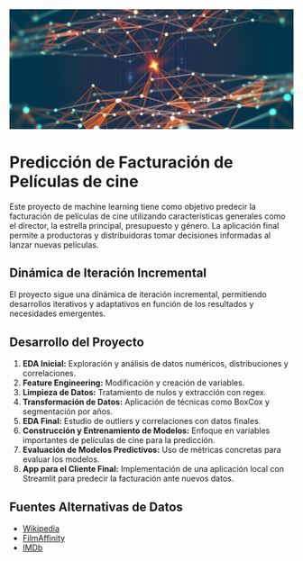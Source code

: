 <img src="images/banner.jpg" width="1900" />

# Predicción de Facturación de Películas de cine

Este proyecto de machine learning tiene como objetivo predecir la facturación de películas de cine utilizando características generales como el director, la estrella principal, presupuesto y género. La aplicación final permite a productoras y distribuidoras tomar decisiones informadas al lanzar nuevas películas.

## Dinámica de Iteración Incremental

El proyecto sigue una dinámica de iteración incremental, permitiendo desarrollos iterativos y adaptativos en función de los resultados y necesidades emergentes.

## Desarrollo del Proyecto

1. **EDA Inicial:** Exploración y análisis de datos numéricos, distribuciones y correlaciones.
2. **Feature Engineering:** Modificación y creación de variables.
3. **Limpieza de Datos:** Tratamiento de nulos y extracción con regex.
4. **Transformación de Datos:** Aplicación de técnicas como BoxCox y segmentación por años.
5. **EDA Final:** Estudio de outliers y correlaciones con datos finales.
6. **Construcción y Entrenamiento de Modelos:** Enfoque en variables importantes de películas de cine para la predicción.
7. **Evaluación de Modelos Predictivos:** Uso de métricas concretas para evaluar los modelos.
8. **App para el Cliente Final:** Implementación de una aplicación local con Streamlit para predecir la facturación ante nuevos datos.

## Fuentes Alternativas de Datos

- [Wikipedia](https://www.wikipedia.com)
- [FilmAffinity](https://www.filmaffinity.com)
- [IMDb](https://www.imdb.com/)
